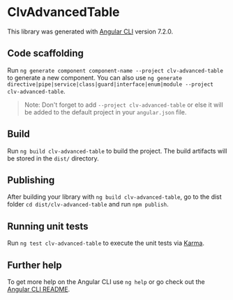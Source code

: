 # ClvAdvancedTable

This library was generated with [Angular CLI](https://github.com/angular/angular-cli) version 7.2.0.

## Code scaffolding

Run `ng generate component component-name --project clv-advanced-table` to generate a new component. You can also use `ng generate directive|pipe|service|class|guard|interface|enum|module --project clv-advanced-table`.
> Note: Don't forget to add `--project clv-advanced-table` or else it will be added to the default project in your `angular.json` file. 

## Build

Run `ng build clv-advanced-table` to build the project. The build artifacts will be stored in the `dist/` directory.

## Publishing

After building your library with `ng build clv-advanced-table`, go to the dist folder `cd dist/clv-advanced-table` and run `npm publish`.

## Running unit tests

Run `ng test clv-advanced-table` to execute the unit tests via [Karma](https://karma-runner.github.io).

## Further help

To get more help on the Angular CLI use `ng help` or go check out the [Angular CLI README](https://github.com/angular/angular-cli/blob/master/README.md).
